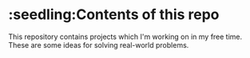<h1>:seedling:Contents of this repo </h1>
<p>This repository contains projects which I'm working on in my free time.<br>
These are some ideas for solving real-world problems.</p>
